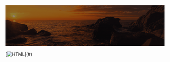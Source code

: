![Animação de Digitação](media/Cabeçalho.gif)


[![HTML](https://img.shields.io/badge/-HTML-FF0000?style=for-the-badge&logo=html5&logoColor=FF0000&color=rgba(255,0,0,0.1))](#)

















